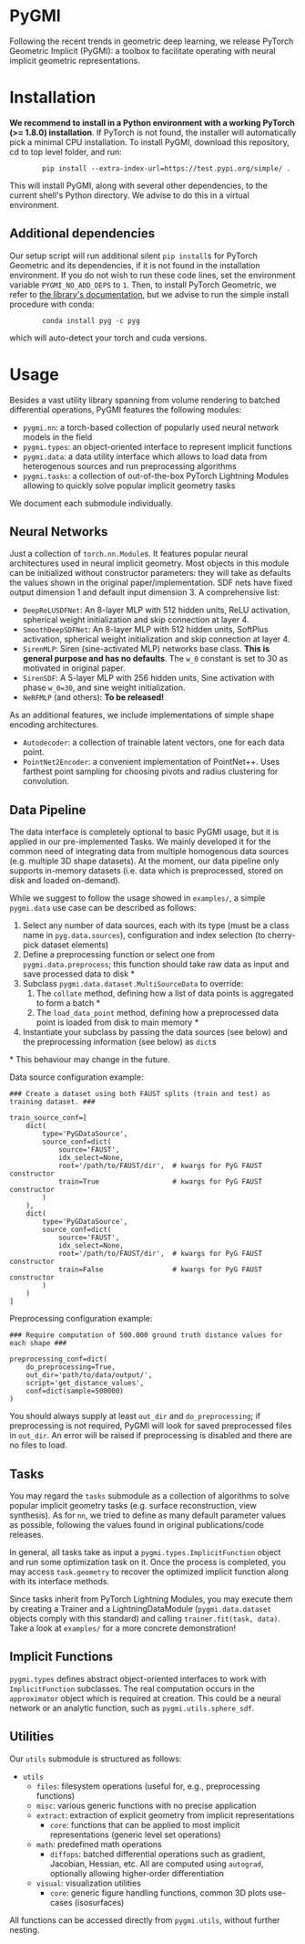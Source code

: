 # PyGMI

Following the recent trends in geometric deep learning, we release PyTorch Geometric Implicit (PyGMI): a toolbox to facilitate operating with neural implicit geometric representations. 

# Installation

**We recommend to install in a Python environment with a working PyTorch (>= 1.8.0) installation**. If PyTorch is not found, the installer will automatically pick a minimal CPU installation. To install PyGMI, download this repository, cd to top level folder, and run:
```
        pip install --extra-index-url=https://test.pypi.org/simple/ .
```
This will install PyGMI, along with several other dependencies, to the current shell's Python directory. We advise to do this in a virtual environment.

## Additional dependencies

Our setup script will run additional silent `pip install`s for PyTorch Geometric and its dependencies, if it is not found in the installation environment. If you do not wish to run these code lines, set the environment variable `PYGMI_NO_ADD_DEPS` to `1`. Then, to install PyTorch Geometric, we refer to [the library's documentation](https://pytorch-geometric.readthedocs.io/en/latest/notes/installation.html), but we advise to run the simple install procedure with conda:
```
        conda install pyg -c pyg
```
which will auto-detect your torch and cuda versions.



# Usage

Besides a vast utility library spanning from volume rendering to batched differential operations, PyGMI features the following modules:

* `pygmi.nn`: a torch-based collection of popularly used neural network models in the field
* `pygmi.types`: an object-oriented interface to represent implicit functions
* `pygmi.data`: a data utility interface which allows to load data from heterogenous sources and run preprocessing algorithms
* `pygmi.tasks`: a collection of out-of-the-box PyTorch Lightning Modules allowing to quickly solve popular implicit geometry tasks

We document each submodule individually.

## Neural Networks

Just a collection of `torch.nn.Module`s. It features popular neural architectures used in neural implicit geometry. Most objects in this module can be initialized without constructor parameters: they will take as defaults the values shown in the original paper/implementation. SDF nets have fixed output dimension 1 and default input dimension 3. A comprehensive list:

* `DeepReLUSDFNet`: An 8-layer MLP with 512 hidden units, ReLU activation, spherical weight initialization and skip connection at layer 4. 
* `SmoothDeepSDFNet`: An 8-layer MLP with 512 hidden units, SoftPlus activation, spherical weight initialization and skip connection at layer 4. 
* `SirenMLP`: Siren (sine-activated MLP) networks base class. __This is general purpose and has no defaults__. The `w_0` constant is set to 30 as motivated in original paper.
* `SirenSDF`: A 5-layer MLP with 256 hidden units, Sine activation with phase `w_0=30`, and sine weight initialization.
* `NeRFMLP` (and others): **To be released!**

As an additional features, we include implementations of simple shape encoding architectures.

* `Autodecoder`: a collection of trainable latent vectors, one for each data point.
* `PointNet2Encoder`: a convenient implementation of PointNet++. Uses farthest point sampling for choosing pivots and radius clustering for convolution.


## Data Pipeline

The data interface is completely optional to basic PyGMI usage, but it is applied in our pre-implemented Tasks. We mainly developed it for the common need of integrating data from multiple homogenous data sources (e.g. multiple 3D shape datasets). At the moment, our data pipeline only supports in-memory datasets (i.e. data which is preprocessed, stored on disk and loaded on-demand).

While we suggest to follow the usage showed in `examples/`, a simple `pygmi.data` use case can be described as follows:

1. Select any number of data sources, each with its type (must be a class name in `pyg.data.sources`), configuration and index selection (to cherry-pick dataset elements)
2. Define a preprocessing function or select one from `pygmi.data.preprocess`; this function should take raw data as input and save processed data to disk *
3. Subclass `pygmi.data.dataset.MultiSourceData` to override:
    1. The `collate` method, defining how a list of data points is aggregated to form a batch *
    2. The `load_data_point` method, defining how a preprocessed data point is loaded from disk to main memory *
5. Instantiate your subclass by passing the data sources (see below) and the preprocessing information (see below) as `dict`s


\* This behaviour may change in the future.


Data source configuration example:
```
### Create a dataset using both FAUST splits (train and test) as training dataset. ###

train_source_conf=[
    dict(
        type='PyGDataSource',
        source_conf=dict(
            source='FAUST',
            idx_select=None,
            root='/path/to/FAUST/dir',  # kwargs for PyG FAUST constructor 
            train=True                  # kwargs for PyG FAUST constructor 
        )
    ),
    dict(
        type='PyGDataSource',
        source_conf=dict(
            source='FAUST',
            idx_select=None,
            root='/path/to/FAUST/dir',  # kwargs for PyG FAUST constructor 
            train=False                 # kwargs for PyG FAUST constructor 
        )
    )  
]
```

Preprocessing configuration example:
```
### Require computation of 500.000 ground truth distance values for each shape ###

preprocessing_conf=dict(
    do_preprocessing=True,
    out_dir='path/to/data/output/',
    script='get_distance_values',
    conf=dict(sample=500000)
)
```
You should always supply at least `out_dir` and `do_preprocessing`; if preprocessing is not required, PyGMI will look for saved preprocessed files in `out_dir`. An error will be raised if preprocessing is disabled and there are no files to load.


## Tasks

You may regard the `tasks` submodule as a collection of algorithms to solve popular implicit geometry tasks (e.g. surface reconstruction, view synthesis). 
As for `nn`, we tried to define as many default parameter values as possible, following the values found in original publications/code releases.

In general, all tasks take as input a `pygmi.types.ImplicitFunction` object and run some optimization task on it. Once the process is completed, you may access
`task.geometry` to recover the optimized implicit function along with its interface methods. 

Since tasks inherit from PyTorch Lightning Modules, you may execute them by creating a Trainer and a LightningDataModule (`pygmi.data.dataset` objects comply with this standard)
and calling `trainer.fit(task, data)`. Take a look at `examples/` for a more concrete demonstration!


## Implicit Functions

`pygmi.types` defines abstract object-oriented interfaces to work with `ImplicitFunction` subclasses. The real computation occurs in the `approximator` object which is required at creation. This could be a neural network or an analytic function, such as `pygmi.utils.sphere_sdf`. 



## Utilities

Our `utils` submodule is structured as follows:

* `utils`
    * `files`: filesystem operations (useful for, e.g., preprocessing functions)
    * `misc`: various generic functions with no precise application
    * `extract`: extraction of explicit geometry from implicit representations
        * `core`: functions that can be applied to most implicit representations (generic level set operations)
    * `math`: predefined math operations
        * `diffops`: batched differential operations such as gradient, Jacobian, Hessian, etc. All are computed using `autograd`, optionally allowing higher-order differentiation
    * `visual`: visualization utilities
        * `core`: generic figure handling functions, common 3D plots use-cases (isosurfaces)

All functions can be accessed directly from `pygmi.utils`, without further nesting. 